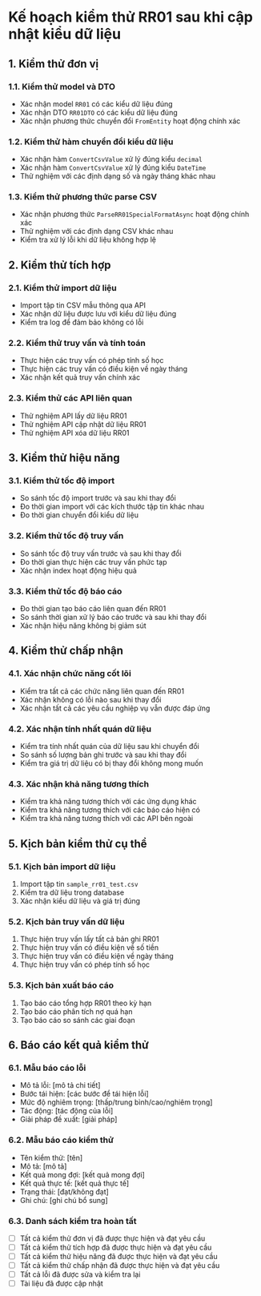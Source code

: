 # Kế hoạch kiểm thử RR01 sau khi cập nhật kiểu dữ liệu

## 1. Kiểm thử đơn vị

### 1.1. Kiểm thử model và DTO
- Xác nhận model `RR01` có các kiểu dữ liệu đúng
- Xác nhận DTO `RR01DTO` có các kiểu dữ liệu đúng
- Xác nhận phương thức chuyển đổi `FromEntity` hoạt động chính xác

### 1.2. Kiểm thử hàm chuyển đổi kiểu dữ liệu
- Xác nhận hàm `ConvertCsvValue` xử lý đúng kiểu `decimal`
- Xác nhận hàm `ConvertCsvValue` xử lý đúng kiểu `DateTime`
- Thử nghiệm với các định dạng số và ngày tháng khác nhau

### 1.3. Kiểm thử phương thức parse CSV
- Xác nhận phương thức `ParseRR01SpecialFormatAsync` hoạt động chính xác
- Thử nghiệm với các định dạng CSV khác nhau
- Kiểm tra xử lý lỗi khi dữ liệu không hợp lệ

## 2. Kiểm thử tích hợp

### 2.1. Kiểm thử import dữ liệu
- Import tập tin CSV mẫu thông qua API
- Xác nhận dữ liệu được lưu với kiểu dữ liệu đúng
- Kiểm tra log để đảm bảo không có lỗi

### 2.2. Kiểm thử truy vấn và tính toán
- Thực hiện các truy vấn có phép tính số học
- Thực hiện các truy vấn có điều kiện về ngày tháng
- Xác nhận kết quả truy vấn chính xác

### 2.3. Kiểm thử các API liên quan
- Thử nghiệm API lấy dữ liệu RR01
- Thử nghiệm API cập nhật dữ liệu RR01
- Thử nghiệm API xóa dữ liệu RR01

## 3. Kiểm thử hiệu năng

### 3.1. Kiểm thử tốc độ import
- So sánh tốc độ import trước và sau khi thay đổi
- Đo thời gian import với các kích thước tập tin khác nhau
- Đo thời gian chuyển đổi kiểu dữ liệu

### 3.2. Kiểm thử tốc độ truy vấn
- So sánh tốc độ truy vấn trước và sau khi thay đổi
- Đo thời gian thực hiện các truy vấn phức tạp
- Xác nhận index hoạt động hiệu quả

### 3.3. Kiểm thử tốc độ báo cáo
- Đo thời gian tạo báo cáo liên quan đến RR01
- So sánh thời gian xử lý báo cáo trước và sau khi thay đổi
- Xác nhận hiệu năng không bị giảm sút

## 4. Kiểm thử chấp nhận

### 4.1. Xác nhận chức năng cốt lõi
- Kiểm tra tất cả các chức năng liên quan đến RR01
- Xác nhận không có lỗi nào sau khi thay đổi
- Xác nhận tất cả các yêu cầu nghiệp vụ vẫn được đáp ứng

### 4.2. Xác nhận tính nhất quán dữ liệu
- Kiểm tra tính nhất quán của dữ liệu sau khi chuyển đổi
- So sánh số lượng bản ghi trước và sau khi thay đổi
- Kiểm tra giá trị dữ liệu có bị thay đổi không mong muốn

### 4.3. Xác nhận khả năng tương thích
- Kiểm tra khả năng tương thích với các ứng dụng khác
- Kiểm tra khả năng tương thích với các báo cáo hiện có
- Kiểm tra khả năng tương thích với các API bên ngoài

## 5. Kịch bản kiểm thử cụ thể

### 5.1. Kịch bản import dữ liệu
1. Import tập tin `sample_rr01_test.csv`
2. Kiểm tra dữ liệu trong database
3. Xác nhận kiểu dữ liệu và giá trị đúng

### 5.2. Kịch bản truy vấn dữ liệu
1. Thực hiện truy vấn lấy tất cả bản ghi RR01
2. Thực hiện truy vấn có điều kiện về số tiền
3. Thực hiện truy vấn có điều kiện về ngày tháng
4. Thực hiện truy vấn có phép tính số học

### 5.3. Kịch bản xuất báo cáo
1. Tạo báo cáo tổng hợp RR01 theo kỳ hạn
2. Tạo báo cáo phân tích nợ quá hạn
3. Tạo báo cáo so sánh các giai đoạn

## 6. Báo cáo kết quả kiểm thử

### 6.1. Mẫu báo cáo lỗi
- Mô tả lỗi: [mô tả chi tiết]
- Bước tái hiện: [các bước để tái hiện lỗi]
- Mức độ nghiêm trọng: [thấp/trung bình/cao/nghiêm trọng]
- Tác động: [tác động của lỗi]
- Giải pháp đề xuất: [giải pháp]

### 6.2. Mẫu báo cáo kiểm thử
- Tên kiểm thử: [tên]
- Mô tả: [mô tả]
- Kết quả mong đợi: [kết quả mong đợi]
- Kết quả thực tế: [kết quả thực tế]
- Trạng thái: [đạt/không đạt]
- Ghi chú: [ghi chú bổ sung]

### 6.3. Danh sách kiểm tra hoàn tất
- [ ] Tất cả kiểm thử đơn vị đã được thực hiện và đạt yêu cầu
- [ ] Tất cả kiểm thử tích hợp đã được thực hiện và đạt yêu cầu
- [ ] Tất cả kiểm thử hiệu năng đã được thực hiện và đạt yêu cầu
- [ ] Tất cả kiểm thử chấp nhận đã được thực hiện và đạt yêu cầu
- [ ] Tất cả lỗi đã được sửa và kiểm tra lại
- [ ] Tài liệu đã được cập nhật

